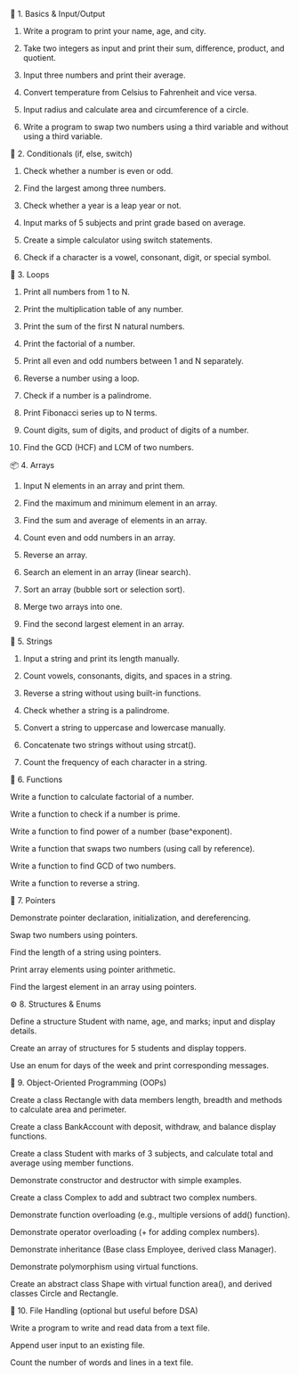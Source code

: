 🧱 1. Basics & Input/Output

1. Write a program to print your name, age, and city.

2. Take two integers as input and print their sum, difference, product, and quotient.

3. Input three numbers and print their average.

4. Convert temperature from Celsius to Fahrenheit and vice versa.

5. Input radius and calculate area and circumference of a circle.

6. Write a program to swap two numbers using a third variable and without using a third variable.

🔁 2. Conditionals (if, else, switch)

1. Check whether a number is even or odd.

2. Find the largest among three numbers.

3. Check whether a year is a leap year or not.

4. Input marks of 5 subjects and print grade based on average.

5. Create a simple calculator using switch statements.

6. Check if a character is a vowel, consonant, digit, or special symbol.

🔂 3. Loops

1. Print all numbers from 1 to N.

2. Print the multiplication table of any number.

3. Print the sum of the first N natural numbers.

4. Print the factorial of a number.

5. Print all even and odd numbers between 1 and N separately.

6. Reverse a number using a loop.

7. Check if a number is a palindrome.

8. Print Fibonacci series up to N terms.

9. Count digits, sum of digits, and product of digits of a number.

10. Find the GCD (HCF) and LCM of two numbers.

📦 4. Arrays

1. Input N elements in an array and print them.

2. Find the maximum and minimum element in an array.

3. Find the sum and average of elements in an array.

4. Count even and odd numbers in an array.

5. Reverse an array.

6. Search an element in an array (linear search).

7. Sort an array (bubble sort or selection sort).

8. Merge two arrays into one.

9. Find the second largest element in an array.

🔡 5. Strings

1. Input a string and print its length manually.

2. Count vowels, consonants, digits, and spaces in a string.

3. Reverse a string without using built-in functions.

4. Check whether a string is a palindrome.

5. Convert a string to uppercase and lowercase manually.

6. Concatenate two strings without using strcat().

7. Count the frequency of each character in a string.

🧮 6. Functions

Write a function to calculate factorial of a number.

Write a function to check if a number is prime.

Write a function to find power of a number (base^exponent).

Write a function that swaps two numbers (using call by reference).

Write a function to find GCD of two numbers.

Write a function to reverse a string.

🧱 7. Pointers

Demonstrate pointer declaration, initialization, and dereferencing.

Swap two numbers using pointers.

Find the length of a string using pointers.

Print array elements using pointer arithmetic.

Find the largest element in an array using pointers.

⚙️ 8. Structures & Enums

Define a structure Student with name, age, and marks; input and display details.

Create an array of structures for 5 students and display toppers.

Use an enum for days of the week and print corresponding messages.

🧩 9. Object-Oriented Programming (OOPs)

Create a class Rectangle with data members length, breadth and methods to calculate area and perimeter.

Create a class BankAccount with deposit, withdraw, and balance display functions.

Create a class Student with marks of 3 subjects, and calculate total and average using member functions.

Demonstrate constructor and destructor with simple examples.

Create a class Complex to add and subtract two complex numbers.

Demonstrate function overloading (e.g., multiple versions of add() function).

Demonstrate operator overloading (+ for adding complex numbers).

Demonstrate inheritance (Base class Employee, derived class Manager).

Demonstrate polymorphism using virtual functions.

Create an abstract class Shape with virtual function area(), and derived classes Circle and Rectangle.

💾 10. File Handling (optional but useful before DSA)

Write a program to write and read data from a text file.

Append user input to an existing file.

Count the number of words and lines in a text file.
